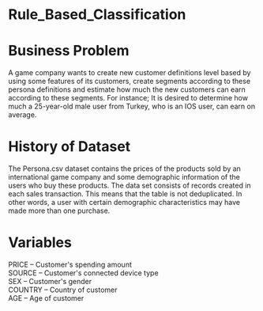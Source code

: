 # Rule_Based_Classification

# Business Problem

A game company wants to create new customer definitions level based by using some features of its customers, create segments according to these persona definitions and estimate how much the new customers can earn according to these segments.
For instance;
It is desired to determine how much a 25-year-old male user from Turkey, who is an IOS user, can earn on average.

# History of Dataset

The Persona.csv dataset contains the prices of the products sold by an international game company and some demographic information of the users who buy these products.
The data set consists of records created in each sales transaction. This means that the table is not deduplicated.
In other words, a user with certain demographic characteristics may have made more than one purchase.

# Variables

PRICE – Customer's spending amount          
SOURCE – Customer's connected device type     
SEX – Customer's gender     
COUNTRY – Country of customer     
AGE – Age of customer

